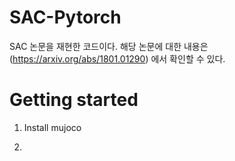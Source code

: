 # SAC-Pytorch
SAC 논문을 재현한 코드이다. 해당 논문에 대한 내용은 (https://arxiv.org/abs/1801.01290) 에서 확인할 수 있다.

# Getting started


1. Install mujoco

2. 

